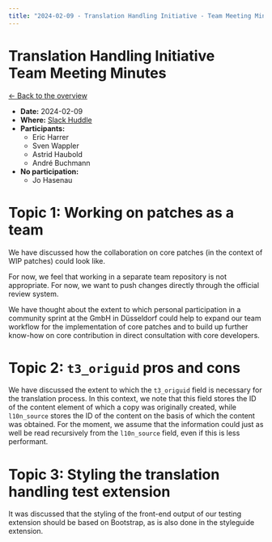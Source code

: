 ```yaml
---
title: "2024-02-09 - Translation Handling Initiative - Team Meeting Minutes"
---
```


# Translation Handling Initiative<br>Team Meeting Minutes

[← Back to the overview](https://notes.typo3.org/s/f3ae8fZSD)

- **Date:** 2024-02-09<br>
- **Where:** [Slack Huddle](https://app.slack.com/huddle/T024TUMLZ/C05D7UF1L8M)
- **Participants:**
    - Eric Harrer
    - Sven Wappler
    - Astrid Haubold
    - André Buchmann
- **No participation:**
    - Jo Hasenau

# Topic 1: Working on patches as a team

We have discussed how the collaboration on core patches (in the context of WIP patches) could look like.

For now, we feel that working in a separate team repository is not appropriate. For now, we want to push changes directly through the official review system.

We have thought about the extent to which personal participation in a community sprint at the GmbH in Düsseldorf could help to expand our team workflow for the implementation of core patches and to build up further know-how on core contribution in direct consultation with core developers.

# Topic 2: `t3_origuid` pros and cons

We have discussed the extent to which the `t3_origuid` field is necessary for the translation process. In this context, we note that this field stores the ID of the content element of which a copy was originally created, while `l10n_source` stores the ID of the content on the basis of which the content was obtained.
For the moment, we assume that the information could just as well be read recursively from the `l10n_source` field, even if this is less performant.

# Topic 3: Styling the translation handling test extension

It was discussed that the styling of the front-end output of our testing extension should be based on Bootstrap, as is also done in the styleguide extension.